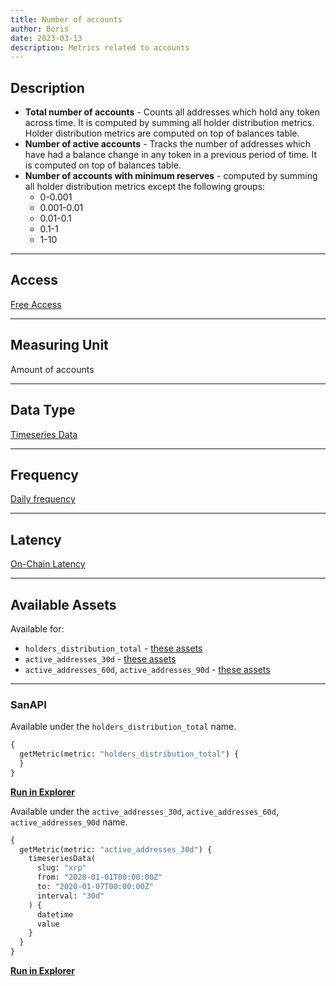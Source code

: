 ```yaml
---
title: Number of accounts
author: Boris
date: 2023-03-13
description: Metrics related to accounts
---
```


## Description

- **Total number of accounts** - Counts all addresses which hold any token across time. It is computed by summing all holder distribution metrics. Holder distribution metrics are computed on top of balances table.
- **Number of active accounts** - Tracks the number of addresses which have had a balance change in any token in a previous period of time. It is computed on top of balances table.
- **Number of accounts with minimum reserves** - computed by summing all holder distribution metrics except the following groups:
    - 0-0.001
    - 0.001-0.01
    - 0.01-0.1
    - 0.1-1
    - 1-10

---

## Access

[Free Access](/metrics/details/access#free-access)

---

## Measuring Unit

Amount of accounts

---

## Data Type

[Timeseries Data](/metrics/details/data-type#timeseries-data)

---

## Frequency

[Daily frequency](/metrics/details/frequency/#daily-frequency)

---

## Latency

[On-Chain Latency](/metrics/details/latency#on-chain-latency)

---

## Available Assets

Available for:
- `holders_distribution_total` - [these assets](https://api.santiment.net/graphiql?variables=&query=%7B%0A%20%20getMetric(metric:%20%22holders_distribution_total%22)%20%7B%0A%20%20%20%20metadata%20%7B%0A%20%20%20%20%20%20availableSlugs%0A%20%20%20%20%7D%0A%20%20%7D%0A%7D%0A)
- `active_addresses_30d` - [these assets](https://api.santiment.net/graphiql?variables=&query=%7B%0A%20%20getMetric(metric:%20%22active_addresses_30d%22)%20%7B%0A%20%20%20%20metadata%20%7B%0A%20%20%20%20%20%20availableSlugs%0A%20%20%20%20%7D%0A%20%20%7D%0A%7D%0A)
- `active_addresses_60d`, `active_addresses_90d` - [these assets](https://api.santiment.net/graphiql?variables=&query=%7B%0A%20%20getMetric(metric%3A%20%22active_addresses_60d%22)%20%7B%0A%20%20%20%20metadata%20%7B%0A%20%20%20%20%20%20availableSlugs%0A%20%20%20%20%7D%0A%20%20%7D%0A%7D%0A)

---

### SanAPI

Available under the `holders_distribution_total` name.

```graphql
{
  getMetric(metric: "holders_distribution_total") {
  }
}
```

[**Run in Explorer**]()

Available under the `active_addresses_30d`, `active_addresses_60d`, `active_addresses_90d` name.

```graphql
{
  getMetric(metric: "active_addresses_30d") {
    timeseriesData(
      slug: "xrp"
      from: "2020-01-01T00:00:00Z"
      to: "2020-01-07T00:00:00Z"
      interval: "30d"
    ) {
      datetime
      value
    }
  }
}
```

[**Run in Explorer**]()